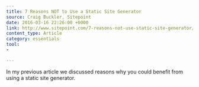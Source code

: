 ```yaml
---
title: 7 Reasons NOT to Use a Static Site Generator
source: Craig Buckler, Sitepoint
date: 2016-03-16 22:26:00 +0000
link: http://www.sitepoint.com/7-reasons-not-use-static-site-generator/
content_type: Article
category: essentials
tool:
- 

---
```

In my previous article we discussed reasons why you could benefit from using a static site generator. 





